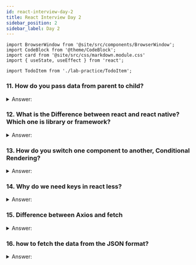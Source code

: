 ```yaml
---
id: react-interview-day-2
title: React Interview Day 2
sidebar_position: 2
sidebar_label: Day 2
---
```


```mdx-code-block
import BrowserWindow from '@site/src/components/BrowserWindow';
import CodeBlock from '@theme/CodeBlock';
import card from '@site/src/css/markdown.module.css'
import { useState, useEffect } from 'react';

import TodoItem from './lab-practice/TodoItem';
```

### 11. How do you pass data from parent to child?

<details>
    <summary>Answer:</summary>

In React, you can pass data from a parent component to a child component by using "props". Props are like parameters you provide to a function – they're pieces of data that you want to send from the parent to the child component.

**How it works in simple terms:**

1. **Parent Component:** This is the component that holds the data you want to pass to the child component.

```jsx title="ParentComponent.js"
import React from 'react';
import ChildComponent from './ChildComponent'; // Import the child component

function ParentComponent() {
  const dataToPass = "Hello from Parent!"; // Data you want to pass

  return (
    <div>
      {/* Pass data as a prop to the child component */}
      <ChildComponent message={dataToPass} />
    </div>
  );
}

export default ParentComponent;
```

2. **Child Component:** This is the component that will receive and use the data from the parent component.

```jsx title="ChildComponent.js"
import React from 'react';

function ChildComponent(props) {
  return (
    <div>
      {/* Access the data passed from the parent using props */}
      <p>{props.message}</p>
    </div>
  );
}

export default ChildComponent;
```

In this example, the parent component (`ParentComponent`) passes a message as a prop to the child component (`ChildComponent`). The child component receives the prop through its `props` parameter and can access and display the message.

<BrowserWindow>
    <div>
        <p>Hello from Parent!</p>
    </div>
</BrowserWindow>

Remember, you can pass any type of data as props – strings, numbers, objects, functions, etc. This allows you to create reusable components that can be customized with different data from their parent components.
</details>

### 12. What is the Difference between react and react native? Which one is library or framework?

<details>
    <summary>Answer:</summary>

**The main differences between React and React Native:**

| Aspect               | React                   | React Native          |
|:---------------------|:------------------------|:----------------------|
| **Purpose**          | Web application UI      | Mobile app UI         |
| **Platform**         | Web browsers            | Mobile devices       |
| **Components**       | HTML-based components   | Native components    |
| **Rendering**        | Browser DOM             | Native UI components |
| **Performance**      | Typically faster        | Optimized for mobile |
| **Code Sharing**     | Limited                 | High degree of sharing|
| **Development**      | Web development tools   | Mobile development tools|
| **Native Access**    | Limited                 | Extensive access     |
| **UI/UX**            | Web-style               | Native look and feel |
| **Community**        | Large and active        | Active               |
| **Learning Curve**   | Moderate                | Moderate             |
| **Ecosystem**        | Rich ecosystem          | Growing ecosystem    |

React is a JavaScript library for building user interfaces primarily for web applications. It's focused on handling the UI components and rendering in web browsers using a virtual DOM. On the other hand, React Native is a framework for building mobile applications using JavaScript. It allows you to create mobile apps with a native look and feel using components that are translated to native UI elements. React Native has a more extensive access to native device features compared to React.

:::tip
React is a JavaScript library primarily used for building user interfaces in web browsers, while React Native is a JavaScript framework used for building native mobile applications for iOS and Android platforms. React Native provides a more native experience on mobile devices, while React focuses on creating web-based interfaces.
:::

:::tip
| No. | React JS | React Native |
|:---:|:--------:|--------------|
|1.   | JS Library | Mobile Framework|
|2.   |Best instrument for building complex highly functional web applications. | Best instrument for a native look and feel in cross-platform mobile applications.|
|3.   | React.JS implement V-DOM for browser code rendering. |React Native implements native APIs for mobile components rendering. |
|4.   |React.JS is implemented for web (Browser) platforms. | it's more difficult to work with React Native across different platforms. |
|5.   |in React.JS, software engineers can create robust animation with the help of CSS. | To implement animation in react native, Software engineers have to use API.|
:::

</details>

### 13. How do you switch one component to another, Conditional Rendering?

<details>
    <summary>Answer:</summary>

Conditional rendering in React is a technique used to show or hide components based on certain conditions. It's like making a decision in your code to display one thing or another thing depending on the situation.

Imagine you have a website with a user profile. You want to show a "Welcome" message if the user is logged in, but if they're not logged in, you want to show a "Login" button instead. This is where conditional rendering comes in.

**Simple example of how you might do this using conditional rendering in React:**


```jsx title="UserProfile.js" live

function UserProfile() {
  const [isLoggedIn, setIsLoggedIn] = useState(false); // Initially, the user is not logged in

  return (
    <div>
      {isLoggedIn ? (
        <h2>Welcome to your profile!</h2>
      ) : (
        <button onClick={() => setIsLoggedIn(true)}>Log in</button>
      )}
    </div>
  );
}
```

In this example, we're using the `useState` hook to manage the `isLoggedIn` state. The rest of the code works similarly to the class component example – we're using the value of `isLoggedIn` to determine what gets displayed. When the "Login" button is clicked, the `setIsLoggedIn` function is called to update the state, triggering a re-render and showing the "Welcome" message.

Function-based components and hooks are a more modern way of writing React code, and they offer a more concise and intuitive syntax for managing state and handling component logic.

</details>

### 14. Why do we need keys in react less?

<details>
    <summary>Answer:</summary>

In React, keys are special attributes that help identify individual items in a list of elements. They play a crucial role in optimizing how React renders and updates components efficiently. Imagine you have a list of items that you want to display using a loop. Each item in the list is a separate component, and React uses keys to keep track of these components effectively.

**Simple explanation with an example:**

Let's say you're building a to-do list app, and you have an array of to-do items like this:

```javascript
const todoItems = [
  { id: 1, text: "Buy groceries" },
  { id: 2, text: "Finish homework" },
  { id: 3, text: "Go for a run" },
];
```

Now, you want to render these items as React components in a list:

```jsx title="TodoItem.js"
function TodoList() {
  const todoItems = [
    { id: 1, text: "Buy groceries" },
    { id: 2, text: "Finish homework" },
    { id: 3, text: "Go for a run" },
  ];

  return (
    <div>
      {todoItems.map((item) => (
        <TodoItem key={item.id} text={item.text} />
      ))}
    </div>
  );
}

function TodoItem({ text }) {
  return <div>{text}</div>;
}
```

<BrowserWindow>
    <div>
        <TodoItem/>
    </div>
</BrowserWindow>

In this example, the `key` attribute is set to the `id` of each todo item. React uses these keys to efficiently track and update the components when the list changes. When a new item is added, removed, or rearranged in the `todoItems` array, React uses the keys to understand which specific components need to be created, updated, or removed. This optimization helps prevent unnecessary re-rendering of components and leads to better performance.

Without keys, React might have difficulty distinguishing between different items in the list, causing potential rendering and updating issues. Therefore, it's important to provide unique and stable keys for each item in your lists to ensure smooth and efficient React application behavior.

</details>

### 15. Difference between Axios and fetch

<details>
    <summary>Answer:</summary>

Axios and the `fetch` API are both used for making HTTP requests in JavaScript applications, including those built with React. 

| Feature             | Axios                                   | Fetch API                                      |
|:---------------------|:-----------------------------------------|:------------------------------------------------|
| Ease of Use         | Provides a more intuitive and user-friendly interface for making requests and handling responses. | Requires more manual setup and handling of requests and responses. |
| Promise-based      | Yes (Uses ES6 Promises)                  | Yes (Uses ES6 Promises)                        |
| Browser Support    | Supports older browsers                  | Relatively newer, may require polyfills       |
| Default Settings   | Handles response data and errors with JSON by default. | Fetches raw data and requires manual handling |
| Global Interceptor | Yes, allows intercepting requests and responses globally. | No, requires manual setup for each request.   |
| Error Handling     | Built-in support for error handling with response status codes. | Requires manual checking of response status and handling. |


**Example with Axios:**

```jsx 
import axios from 'axios';

// Making a GET request using Axios
axios.get('https://api.github.com/users')
  .then(response => {
    console.log(response.data);
  })
  .catch(error => {
    console.error('An error occurred:', error);
  });
```

**Example with fetch:**

```jsx 
// Making a GET request using fetch
fetch('https://api.github.com/users')
  .then(response => {
    if (!response.ok) {
      throw new Error('Network response was not ok');
    }
    return response.json();
  })
  .then(data => {
    console.log(data);
  })
  .catch(error => {
    console.error('An error occurred:', error);
  });
```
</details>

### 16. how to fetch the data from the JSON format?

<details>
    <summary>Answer:</summary>

1. **Import Required Modules:** First, make sure you have the necessary modules. In React, you typically use the `fetch` function or third-party libraries like `axios` to make HTTP requests.

   Example for `fetch`:
   ```jsx
   import React, { useState, useEffect } from 'react';
   ```

2. **State Declaration:** Declare a state variable to store the fetched data. Use the `useState` hook to initialize it.

   ```jsx
   const [jsonData, setJsonData] = useState([]);
   ```

3. **Fetching Data:** You can use the `useEffect` hook to fetch data when the component mounts. Inside the `useEffect` function, use the `fetch` function to retrieve the JSON data from an API endpoint.

   ```jsx
   useEffect(() => {
     fetch('https://api.github.com/users')
       .then(response => response.json())
       .then(data => setJsonData(data))
       .catch(error => console.error('Error fetching data:', error));
   }, []);
   ```

4. **Rendering Data:** Now you can use the fetched data in your component's render function. Map over the data and display it.

   ```jsx
   return (
     <div>
       <h1>Fetched Data</h1>
       <ul>
         {jsonData.map(item => (
           <li key={item.id}>{item.name}</li>
         ))}
       </ul>
     </div>
   );
   ```

**Putting it All Together:**

How the complete React component might look:

```jsx live
function DataFetchingComponent() {
  const [jsonData, setJsonData] = useState([]);

  useEffect(() => {
    fetch('https://api.github.com/users')
      .then(response => response.json())
      .then(data => setJsonData(data))
      .catch(error => console.error('Error fetching data:', error));
  }, []);

  return (
    <div>
      <h1>Fetched Data</h1>
      <ul>
        {jsonData.map(item => (
          <li key={item.id}>{item.login}</li>
        ))}
      </ul>
    </div>
  );
}
```
In this example, the `fetch` function is used to retrieve JSON data from an API endpoint. The fetched data is stored in the `jsonData` state variable, and it's rendered within a component using the `map` function to iterate over the array of data objects.


:::tip
| No. | Axios | Fetch   |
| :---| :-----| :-----|
|1. | Axios is 3rd party library | Builtin API|
|2. | Faster | Little bit slower |
|3. | Easier to handle the error | Harder to handle the error|
|4. | Automatically transform Data into JSON | Have to manually transform data | 
|5. | Need to install form npm (npm i / install axios) | No need to install externally|
:::
</details>
